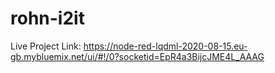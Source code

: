 # rohn-i2it
Live Project Link:  https://node-red-lqdml-2020-08-15.eu-gb.mybluemix.net/ui/#!/0?socketid=EpR4a3BijcJME4L_AAAG
